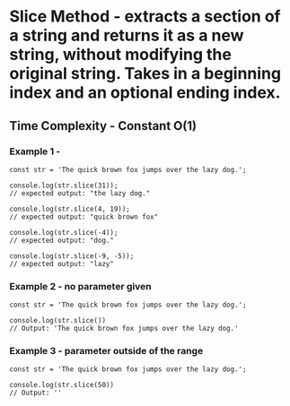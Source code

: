 # Slice Method - extracts a section of a string and returns it as a new string, without modifying the original string. Takes in a beginning index and an optional ending index.

## Time Complexity - Constant O(1)

### Example 1 -

```
const str = 'The quick brown fox jumps over the lazy dog.';

console.log(str.slice(31));
// expected output: "the lazy dog."

console.log(str.slice(4, 19));
// expected output: "quick brown fox"

console.log(str.slice(-4));
// expected output: "dog."

console.log(str.slice(-9, -5));
// expected output: "lazy"
```

### Example 2 - no parameter given

```
const str = 'The quick brown fox jumps over the lazy dog.';

console.log(str.slice())
// Output: 'The quick brown fox jumps over the lazy dog.'
```

### Example 3 - parameter outside of the range

```
const str = 'The quick brown fox jumps over the lazy dog.';

console.log(str.slice(50))
// Output: ''
```
